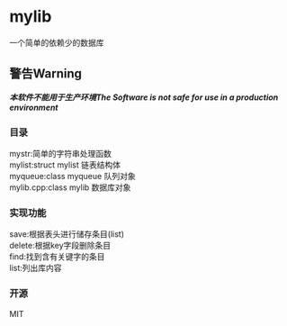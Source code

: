 # mylib
一个简单的依赖少的数据库
## 警告Warning
***本软件不能用于生产环境The Software is not safe for use in a production environment***
### 目录
mystr:简单的字符串处理函数   
mylist:struct mylist 链表结构体    
myqueue:class myqueue 队列对象    
mylib.cpp:class mylib 数据库对象     
### 实现功能
save:根据表头进行储存条目(list)    
delete:根据key字段删除条目     
find:找到含有关键字的条目     
list:列出库内容   
### 开源
MIT
